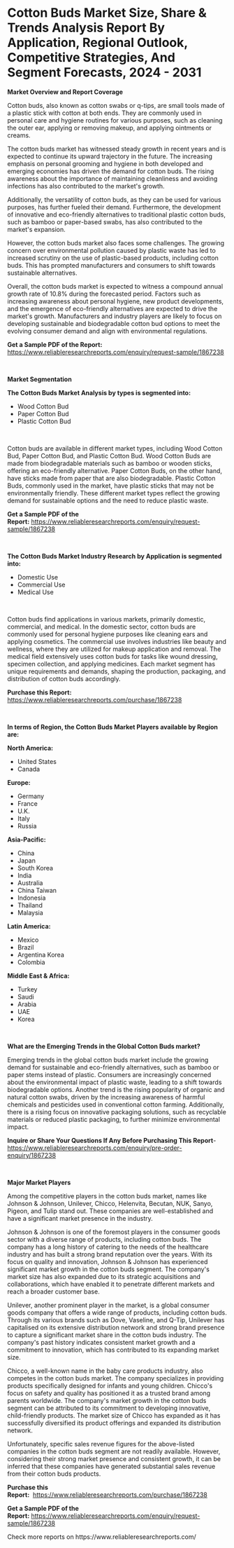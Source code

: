 <p><h1>Cotton Buds Market Size, Share & Trends Analysis Report By Application, Regional Outlook, Competitive Strategies, And Segment Forecasts, 2024 - 2031</h1></p><p><strong>Market Overview and Report Coverage</strong></p>
<p><p>Cotton buds, also known as cotton swabs or q-tips, are small tools made of a plastic stick with cotton at both ends. They are commonly used in personal care and hygiene routines for various purposes, such as cleaning the outer ear, applying or removing makeup, and applying ointments or creams.</p><p>The cotton buds market has witnessed steady growth in recent years and is expected to continue its upward trajectory in the future. The increasing emphasis on personal grooming and hygiene in both developed and emerging economies has driven the demand for cotton buds. The rising awareness about the importance of maintaining cleanliness and avoiding infections has also contributed to the market's growth.</p><p>Additionally, the versatility of cotton buds, as they can be used for various purposes, has further fueled their demand. Furthermore, the development of innovative and eco-friendly alternatives to traditional plastic cotton buds, such as bamboo or paper-based swabs, has also contributed to the market's expansion.</p><p>However, the cotton buds market also faces some challenges. The growing concern over environmental pollution caused by plastic waste has led to increased scrutiny on the use of plastic-based products, including cotton buds. This has prompted manufacturers and consumers to shift towards sustainable alternatives.</p><p>Overall, the cotton buds market is expected to witness a compound annual growth rate of 10.8% during the forecasted period. Factors such as increasing awareness about personal hygiene, new product developments, and the emergence of eco-friendly alternatives are expected to drive the market's growth. Manufacturers and industry players are likely to focus on developing sustainable and biodegradable cotton bud options to meet the evolving consumer demand and align with environmental regulations.</p></p>
<p><strong>Get a Sample PDF of the Report:</strong> <a href="https://www.reliableresearchreports.com/enquiry/request-sample/1867238">https://www.reliableresearchreports.com/enquiry/request-sample/1867238</a></p>
<p>&nbsp;</p>
<p><strong>Market Segmentation</strong></p>
<p><strong>The Cotton Buds Market Analysis by types is segmented into:</strong></p>
<p><ul><li>Wood Cotton Bud</li><li>Paper Cotton Bud</li><li>Plastic Cotton Bud</li></ul></p>
<p>&nbsp;</p>
<p><p>Cotton buds are available in different market types, including Wood Cotton Bud, Paper Cotton Bud, and Plastic Cotton Bud. Wood Cotton Buds are made from biodegradable materials such as bamboo or wooden sticks, offering an eco-friendly alternative. Paper Cotton Buds, on the other hand, have sticks made from paper that are also biodegradable. Plastic Cotton Buds, commonly used in the market, have plastic sticks that may not be environmentally friendly. These different market types reflect the growing demand for sustainable options and the need to reduce plastic waste.</p></p>
<p><strong>Get a Sample PDF of the Report:</strong>&nbsp;<a href="https://www.reliableresearchreports.com/enquiry/request-sample/1867238">https://www.reliableresearchreports.com/enquiry/request-sample/1867238</a></p>
<p>&nbsp;</p>
<p><strong>The Cotton Buds Market Industry Research by Application is segmented into:</strong></p>
<p><ul><li>Domestic Use</li><li>Commercial Use</li><li>Medical Use</li></ul></p>
<p>&nbsp;</p>
<p><p>Cotton buds find applications in various markets, primarily domestic, commercial, and medical. In the domestic sector, cotton buds are commonly used for personal hygiene purposes like cleaning ears and applying cosmetics. The commercial use involves industries like beauty and wellness, where they are utilized for makeup application and removal. The medical field extensively uses cotton buds for tasks like wound dressing, specimen collection, and applying medicines. Each market segment has unique requirements and demands, shaping the production, packaging, and distribution of cotton buds accordingly.</p></p>
<p><strong>Purchase this Report:</strong>&nbsp; <a href="https://www.reliableresearchreports.com/purchase/1867238">https://www.reliableresearchreports.com/purchase/1867238</a></p>
<p>&nbsp;</p>
<p><strong>In terms of Region, the Cotton Buds Market Players available by Region are:</strong></p>
<p>
    <p> <strong> North America: </strong>
        <ul>
            <li>United States</li>
            <li>Canada</li>
        </ul>
        </p> 
    <p> <strong> Europe: </strong>
        <ul>
            <li>Germany</li>
            <li>France</li>
            <li>U.K.</li>
            <li>Italy</li>
            <li>Russia</li>
        </ul>
        </p> 
    <p> <strong> Asia-Pacific: </strong>
        <ul>
            <li>China</li>
            <li>Japan</li>
            <li>South Korea</li>
            <li>India</li>
            <li>Australia</li>
            <li>China Taiwan</li>
            <li>Indonesia</li>
            <li>Thailand</li>
            <li>Malaysia</li>
        </ul>
        </p> 
    <p> <strong> Latin America: </strong>
        <ul>
            <li>Mexico</li>
            <li>Brazil</li>
            <li>Argentina Korea</li>
            <li>Colombia</li>
        </ul>
        </p> 
    <p> <strong> Middle East & Africa: </strong>
        <ul>
            <li>Turkey</li>
            <li>Saudi</li>
            <li>Arabia</li>
            <li>UAE</li>
            <li>Korea</li>
        </ul>
    </p>
    </p>
<p>&nbsp;</p>
<p><strong>What are the Emerging Trends in the Global Cotton Buds market?</strong></p>
<p><p>Emerging trends in the global cotton buds market include the growing demand for sustainable and eco-friendly alternatives, such as bamboo or paper stems instead of plastic. Consumers are increasingly concerned about the environmental impact of plastic waste, leading to a shift towards biodegradable options. Another trend is the rising popularity of organic and natural cotton swabs, driven by the increasing awareness of harmful chemicals and pesticides used in conventional cotton farming. Additionally, there is a rising focus on innovative packaging solutions, such as recyclable materials or reduced plastic packaging, to further minimize environmental impact.</p></p>
<p><strong>Inquire or Share Your Questions If Any Before Purchasing This Report</strong>- <a href="https://www.reliableresearchreports.com/enquiry/pre-order-enquiry/1867238">https://www.reliableresearchreports.com/enquiry/pre-order-enquiry/1867238</a></p>
<p>&nbsp;</p>
<p><strong>Major Market Players</strong></p>
<p><p>Among the competitive players in the cotton buds market, names like Johnson & Johnson, Unilever, Chicco, Helenvita, Becutan, NUK, Sanyo, Pigeon, and Tulip stand out. These companies are well-established and have a significant market presence in the industry.</p><p>Johnson & Johnson is one of the foremost players in the consumer goods sector with a diverse range of products, including cotton buds. The company has a long history of catering to the needs of the healthcare industry and has built a strong brand reputation over the years. With its focus on quality and innovation, Johnson & Johnson has experienced significant market growth in the cotton buds segment. The company's market size has also expanded due to its strategic acquisitions and collaborations, which have enabled it to penetrate different markets and reach a broader customer base.</p><p>Unilever, another prominent player in the market, is a global consumer goods company that offers a wide range of products, including cotton buds. Through its various brands such as Dove, Vaseline, and Q-Tip, Unilever has capitalised on its extensive distribution network and strong brand presence to capture a significant market share in the cotton buds industry. The company's past history indicates consistent market growth and a commitment to innovation, which has contributed to its expanding market size.</p><p>Chicco, a well-known name in the baby care products industry, also competes in the cotton buds market. The company specializes in providing products specifically designed for infants and young children. Chicco's focus on safety and quality has positioned it as a trusted brand among parents worldwide. The company's market growth in the cotton buds segment can be attributed to its commitment to developing innovative, child-friendly products. The market size of Chicco has expanded as it has successfully diversified its product offerings and expanded its distribution network.</p><p>Unfortunately, specific sales revenue figures for the above-listed companies in the cotton buds segment are not readily available. However, considering their strong market presence and consistent growth, it can be inferred that these companies have generated substantial sales revenue from their cotton buds products.</p></p>
<p><strong>Purchase this Report:</strong>&nbsp;&nbsp;<a href="https://www.reliableresearchreports.com/purchase/1867238">https://www.reliableresearchreports.com/purchase/1867238</a></p>
<p></p>
<p><strong>Get a Sample PDF of the Report:</strong>&nbsp;<a href="https://www.reliableresearchreports.com/enquiry/request-sample/1867238">https://www.reliableresearchreports.com/enquiry/request-sample/1867238</a></p>
<p>Check more reports on https://www.reliableresearchreports.com/</p>
